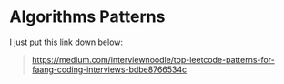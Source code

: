 # Algorithms Patterns
I just put this link down below: 
> https://medium.com/interviewnoodle/top-leetcode-patterns-for-faang-coding-interviews-bdbe8766534c
